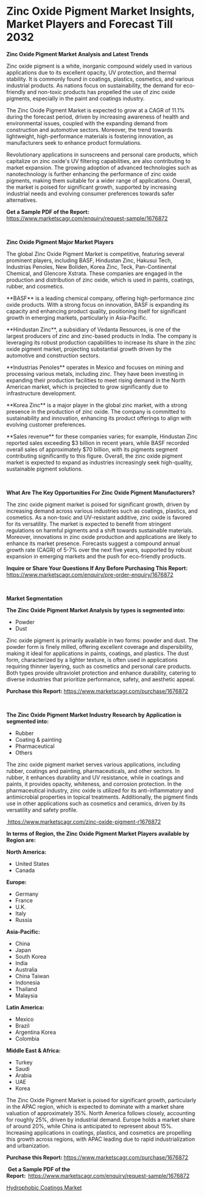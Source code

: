 <p><h1>Zinc Oxide Pigment Market Insights, Market Players and Forecast Till 2032</h1></p><p><strong>Zinc Oxide Pigment Market Analysis and Latest Trends</strong></p>
<p><p>Zinc oxide pigment is a white, inorganic compound widely used in various applications due to its excellent opacity, UV protection, and thermal stability. It is commonly found in coatings, plastics, cosmetics, and various industrial products. As nations focus on sustainability, the demand for eco-friendly and non-toxic products has propelled the use of zinc oxide pigments, especially in the paint and coatings industry.</p><p>The Zinc Oxide Pigment Market is expected to grow at a CAGR of 11.1% during the forecast period, driven by increasing awareness of health and environmental issues, coupled with the expanding demand from construction and automotive sectors. Moreover, the trend towards lightweight, high-performance materials is fostering innovation, as manufacturers seek to enhance product formulations. </p><p>Revolutionary applications in sunscreens and personal care products, which capitalize on zinc oxide's UV filtering capabilities, are also contributing to market expansion. The growing adoption of advanced technologies such as nanotechnology is further enhancing the performance of zinc oxide pigments, making them suitable for a wider range of applications. Overall, the market is poised for significant growth, supported by increasing industrial needs and evolving consumer preferences towards safer alternatives.</p></p>
<p><strong>Get a Sample PDF of the Report:&nbsp;</strong> <a href="https://www.marketscagr.com/enquiry/request-sample/1676872?utm_campaign=3537&utm_medium=2&utm_source=Github&utm_content=ia&utm_term=24032025&utm_id=zinc-oxide-pigment">https://www.marketscagr.com/enquiry/request-sample/1676872</a></p>
<p>&nbsp;</p>
<p><strong>Zinc Oxide Pigment Major Market Players</strong></p>
<p><p>The global Zinc Oxide Pigment Market is competitive, featuring several prominent players, including BASF, Hindustan Zinc, Hakusui Tech, Industrias Penoles, New Boliden, Korea Zinc, Teck, Pan-Continental Chemical, and Glencore Xstrata. These companies are engaged in the production and distribution of zinc oxide, which is used in paints, coatings, rubber, and cosmetics.</p><p>**BASF** is a leading chemical company, offering high-performance zinc oxide products. With a strong focus on innovation, BASF is expanding its capacity and enhancing product quality, positioning itself for significant growth in emerging markets, particularly in Asia-Pacific.</p><p>**Hindustan Zinc**, a subsidiary of Vedanta Resources, is one of the largest producers of zinc and zinc-based products in India. The company is leveraging its robust production capabilities to increase its share in the zinc oxide pigment market, projecting substantial growth driven by the automotive and construction sectors.</p><p>**Industrias Penoles** operates in Mexico and focuses on mining and processing various metals, including zinc. They have been investing in expanding their production facilities to meet rising demand in the North American market, which is projected to grow significantly due to infrastructure development.</p><p>**Korea Zinc** is a major player in the global zinc market, with a strong presence in the production of zinc oxide. The company is committed to sustainability and innovation, enhancing its product offerings to align with evolving customer preferences.</p><p>**Sales revenue** for these companies varies; for example, Hindustan Zinc reported sales exceeding $3 billion in recent years, while BASF recorded overall sales of approximately $70 billion, with its pigments segment contributing significantly to this figure. Overall, the zinc oxide pigment market is expected to expand as industries increasingly seek high-quality, sustainable pigment solutions.</p></p>
<p>&nbsp;</p>
<p><strong>What Are The Key Opportunities For Zinc Oxide Pigment Manufacturers?</strong></p>
<p><p>The zinc oxide pigment market is poised for significant growth, driven by increasing demand across various industries such as coatings, plastics, and cosmetics. As a non-toxic and UV-resistant additive, zinc oxide is favored for its versatility. The market is expected to benefit from stringent regulations on harmful pigments and a shift towards sustainable materials. Moreover, innovations in zinc oxide production and applications are likely to enhance its market presence. Forecasts suggest a compound annual growth rate (CAGR) of 5-7% over the next five years, supported by robust expansion in emerging markets and the push for eco-friendly products.</p></p>
<p><strong>Inquire or Share Your Questions If Any Before Purchasing This Report:</strong> <a href="https://www.marketscagr.com/enquiry/pre-order-enquiry/1676872?utm_campaign=3537&utm_medium=2&utm_source=Github&utm_content=ia&utm_term=24032025&utm_id=zinc-oxide-pigment">https://www.marketscagr.com/enquiry/pre-order-enquiry/1676872</a></p>
<p>&nbsp;</p>
<p><strong>Market Segmentation</strong></p>
<p><strong>The Zinc Oxide Pigment Market Analysis by types is segmented into:</strong></p>
<p><ul><li>Powder</li><li>Dust</li></ul></p>
<p><p>Zinc oxide pigment is primarily available in two forms: powder and dust. The powder form is finely milled, offering excellent coverage and dispersibility, making it ideal for applications in paints, coatings, and plastics. The dust form, characterized by a lighter texture, is often used in applications requiring thinner layering, such as cosmetics and personal care products. Both types provide ultraviolet protection and enhance durability, catering to diverse industries that prioritize performance, safety, and aesthetic appeal.</p></p>
<p><strong>Purchase this Report:&nbsp;</strong><a href="https://www.marketscagr.com/purchase/1676872?utm_campaign=3537&utm_medium=2&utm_source=Github&utm_content=ia&utm_term=24032025&utm_id=zinc-oxide-pigment">https://www.marketscagr.com/purchase/1676872</a></p>
<p>&nbsp;</p>
<p><strong>The Zinc Oxide Pigment Market Industry Research by Application is segmented into:</strong></p>
<p><ul><li>Rubber</li><li>Coating & painting</li><li>Pharmaceutical</li><li>Others</li></ul></p>
<p><p>The zinc oxide pigment market serves various applications, including rubber, coatings and painting, pharmaceuticals, and other sectors. In rubber, it enhances durability and UV resistance, while in coatings and paints, it provides opacity, whiteness, and corrosion protection. In the pharmaceutical industry, zinc oxide is utilized for its anti-inflammatory and antimicrobial properties in topical treatments. Additionally, the pigment finds use in other applications such as cosmetics and ceramics, driven by its versatility and safety profile.</p></p>
<p><a href="https://www.marketscagr.com/zinc-oxide-pigment-r1676872?utm_campaign=3537&utm_medium=2&utm_source=Github&utm_content=ia&utm_term=24032025&utm_id=zinc-oxide-pigment">&nbsp;https://www.marketscagr.com/zinc-oxide-pigment-r1676872</a></p>
<p><strong>In terms of Region, the Zinc Oxide Pigment Market Players available by Region are:</strong></p>
<p>
    <p> <strong> North America: </strong>
        <ul>
            <li>United States</li>
            <li>Canada</li>
        </ul>
        </p> 
    <p> <strong> Europe: </strong>
        <ul>
            <li>Germany</li>
            <li>France</li>
            <li>U.K.</li>
            <li>Italy</li>
            <li>Russia</li>
        </ul>
        </p> 
    <p> <strong> Asia-Pacific: </strong>
        <ul>
            <li>China</li>
            <li>Japan</li>
            <li>South Korea</li>
            <li>India</li>
            <li>Australia</li>
            <li>China Taiwan</li>
            <li>Indonesia</li>
            <li>Thailand</li>
            <li>Malaysia</li>
        </ul>
        </p> 
    <p> <strong> Latin America: </strong>
        <ul>
            <li>Mexico</li>
            <li>Brazil</li>
            <li>Argentina Korea</li>
            <li>Colombia</li>
        </ul>
        </p> 
    <p> <strong> Middle East & Africa: </strong>
        <ul>
            <li>Turkey</li>
            <li>Saudi</li>
            <li>Arabia</li>
            <li>UAE</li>
            <li>Korea</li>
        </ul>
    </p>
    </p>
<p><p>The Zinc Oxide Pigment Market is poised for significant growth, particularly in the APAC region, which is expected to dominate with a market share valuation of approximately 35%. North America follows closely, accounting for roughly 25%, driven by industrial demand. Europe holds a market share of around 20%, while China is anticipated to represent about 15%. Increasing applications in coatings, plastics, and cosmetics are propelling this growth across regions, with APAC leading due to rapid industrialization and urbanization.</p></p>
<p><strong>Purchase this Report: </strong><a href="https://www.marketscagr.com/purchase/1676872?utm_campaign=3537&utm_medium=2&utm_source=Github&utm_content=ia&utm_term=24032025&utm_id=zinc-oxide-pigment">https://www.marketscagr.com/purchase/1676872</a></p>
<p>&nbsp;<strong>Get a Sample PDF of the Report:&nbsp;&nbsp;</strong><a href="https://www.marketscagr.com/enquiry/request-sample/1676872?utm_campaign=3537&utm_medium=2&utm_source=Github&utm_content=ia&utm_term=24032025&utm_id=zinc-oxide-pigment">https://www.marketscagr.com/enquiry/request-sample/1676872</a></p>
<p><strong></strong></p>
<p><p><a href="https://github.com/naulasulakr0/Market-Research-Report-List-1/blob/main/hydrophobic-coatings-market.md?utm_campaign=3537&utm_medium=2&utm_source=Github&utm_content=ia&utm_term=24032025&utm_id=zinc-oxide-pigment">Hydrophobic Coatings Market</a></p></p>